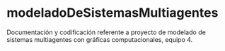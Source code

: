 # modeladoDeSistemasMultiagentes
Documentación y codificación referente a proyecto de modelado de sistemas multiagentes con gráficas computacionales, equipo 4.
